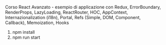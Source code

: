 Corso React Avanzato - esempio di applicazione con Redux, ErrorBoundary, RenderProps, LazyLoading, ReactRouter, HOC, AppContext, Internazionalization (i18n), Portal, Refs (Simple, DOM, Component, Callback), Memoization, Hooks

1. npm install
2. npm run start
